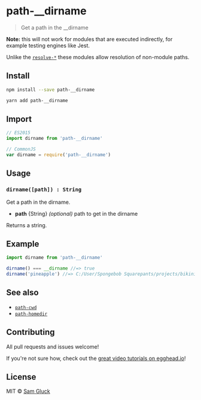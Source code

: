 # path-__dirname

> Get a path in the __dirname

__Note:__ this will not work for modules that are executed indirectly, for example testing engines like Jest.

Unlike the [`resolve-*`](https://github.com/sindresorhus/resolve-cwd) these modules allow resolution of non-module paths. 

## Install

```sh
npm install --save path-__dirname
```

```sh
yarn add path-__dirname
```

## Import

```js
// ES2015
import dirname from 'path-__dirname'
```

```js
// CommonJS
var dirname = require('path-__dirname')
```

## Usage

### `dirname([path]) : String`

Get a path in the dirname.

- __path__ {String} _(optional)_ path to get in the dirname

Returns a string.

## Example

```js
import dirname from 'path-__dirname'

dirname() === __dirname //=> true
dirname('pineapple') //=> C:/User/Spongebob Squarepants/projects/bikini-bottom/pineapple
```

## See also

- [`path-cwd`](https://github.com/sdgluck/path-cwd)
- [`path-homedir`](https://github.com/sdgluck/path-homedir)

## Contributing

All pull requests and issues welcome!

If you're not sure how, check out the [great video tutorials on egghead.io](http://bit.ly/2aVzthz)!

## License

MIT © [Sam Gluck](https://github.com/sdgluck)
